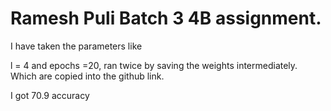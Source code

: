 # Ramesh Puli Batch 3 4B assignment.


I have taken the parameters like 

l = 4 and epochs =20, ran twice by saving the weights intermediately. Which are copied into the github link.


I got 70.9 accuracy


